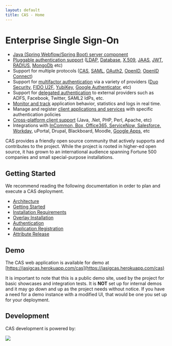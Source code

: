 ```yaml
---
layout: default
title: CAS - Home
---
```


# Enterprise Single Sign-On

* [Java (Spring Webflow/Spring Boot) server component](planning/Architecture.html)
* [Pluggable authentication support](Configuring-Authentication-Components.html) ([LDAP](installation/LDAP-Authentication.html), 
[Database](installation/Database-Authentication.html), [X.509](installation/X509-Authentication.html), 
[JAAS](installation/JAAS-Authentication.html), [JWT](installation/JWT-Authentication.html), 
[RADIUS](installation/RADIUS-Authentication.html), [MongoDb](installation/MongoDb-Authentication.html) etc)
* Support for multiple protocols ([CAS](protocol/CAS-Protocol.html), [SAML](protocol/SAML-Protocol.html), 
[OAuth2](protocol/OAuth-Protocol.html), [OpenID](protocol/OpenID-Protocol.html), [OpenID Connect](protocol/OIDC-Protocol.html))
* Support for [multifactor authentication](installation/Configuring-Multifactor-Authentication.html) via a variety of 
providers ([Duo Security](installation/DuoSecurity-Authentication.html), [FIDO U2F](installation/FIDO-U2F-Authentication.html), 
[YubiKey](installation/YubiKey-Authentication.html), [Google Authenticator](installation/GoogleAuthenticator-Authentication.html), etc)
* Support for [delegated authentication](integration/Delegate-Authentication.html) to external providers such as ADFS, Facebook, Twitter, SAML2 IdPs, etc.
* [Monitor and track](installation/Monitoring-Statistics.html) application behavior, statistics and logs in real time.
* Manage and register [client applications and services](installation/Service-Management.html) with specific authentication policies
* [Cross-platform client support](integration/CAS-Clients.html) (Java, .Net, PHP, Perl, Apache, etc)
* Integrations with [InCommon, Box, Office365, ServiceNow, Salesforce, Workday](integration/Configuring-SAML-SP-Integrations.html), 
uPortal, Drupal, Blackboard, Moodle, [Google Apps](integration/Google-Apps-Integration.html), etc

CAS provides a friendly open source community that actively supports and contributes to the project.
While the project is rooted in higher-ed open source, it has grown to an international audience spanning
Fortune 500 companies and small special-purpose installations.

## Getting Started

We recommend reading the following documentation in order to plan and execute a CAS deployment.

* [Architecture](planning/Architecture.html)
* [Getting Started](planning/Getting-Started.html)
* [Installation Requirements](planning/Installation-Requirements.html)
* [Overlay Installation](installation/Maven-Overlay-Installation.html)
* [Authentication](installation/Configuring-Authentication-Components.html)
* [Application Registration](installation/Service-Management.html)
* [Attribute Release](integration/Attribute-Release.html)

## Demo

The CAS web application is available for demo at [https://jasigcas.herokuapp.com/cas](https://jasigcas.herokuapp.com/cas)

It is important to note that this is a public demo site, used by the project for basic showcases and integration tests. It is **NOT** set up for internal demos and it may go down and up as the project needs without notice. If you have a need for a demo instance with a modified UI, that would be one you set up for your deployment. 

## Development

CAS development is powered by: <br/>

<a href="http://www.jetbrains.com/idea/" target="_blank"><img src="../images/intellijidea.gif" valign="middle" style="vertical-align:middle"></a>

